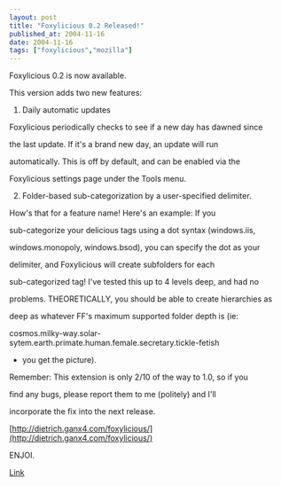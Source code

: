 ```yaml
---
layout: post
title: "Foxylicious 0.2 Released!"
published_at: 2004-11-16
date: 2004-11-16
tags: ["foxylicious","mozilla"]
---
```


Foxylicious 0.2 is now available.  

This version adds two new features:  

1. Daily automatic updates  

Foxylicious periodically checks to see if a new day has dawned since  

the last update. If it's a brand new day, an update will run  

automatically. This is off by default, and can be enabled via the  

Foxylicious settings page under the Tools menu.  

2. Folder-based sub-categorization by a user-specified delimiter.  

How's that for a feature name! Here's an example: If you  

sub-categorize your delicious tags using a dot syntax (windows.iis,  

windows.monopoly, windows.bsod), you can specify the dot as your  

delimiter, and Foxylicious will create subfolders for each  

sub-categorized tag! I've tested this up to 4 levels deep, and had no  

problems. THEORETICALLY, you should be able to create hierarchies as  

deep as whatever FF's maximum supported folder depth is (ie:  

cosmos.milky-way.solar-sytem.earth.primate.human.female.secretary.tickle-fetish  

- you get the picture).  

Remember: This extension is only 2/10 of the way to 1.0, so if you  

find any bugs, please report them to me (politely) and I'll  

incorporate the fix into the next release.  

[http://dietrich.ganx4.com/foxylicious/](http://dietrich.ganx4.com/foxylicious/)  

ENJOI.  

[Link](http://dietrich.ganx4.com/foxylicious/)  